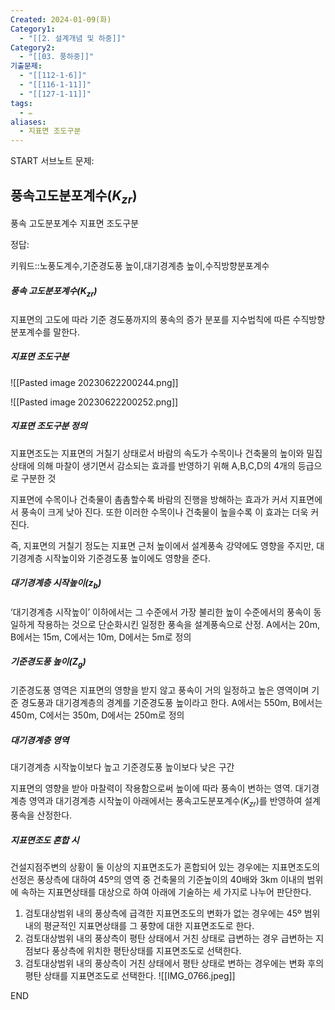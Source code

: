 ```yaml
---
Created: 2024-01-09(화)
Category1:
  - "[[2. 설계개념 및 하중]]"
Category2:
  - "[[03. 풍하중]]"
기출문제:
  - "[[112-1-6]]"
  - "[[116-1-11]]"
  - "[[127-1-11]]"
tags:
  - ✏️
aliases:
  - 지표면 조도구분
---
```

START
서브노트
문제:  
## 풍속고도분포계수($K_{zr}$)
풍속 고도분포계수
지표면 조도구분


정답: 

키워드::노풍도계수,기준경도풍 높이,대기경계층 높이,수직방향분포계수
##### 풍속 고도분포계수($K_{zr}$)
지표면의 고도에 따라 기준 경도풍까지의 풍속의 증가 분포를 지수법칙에 따른 수직방향 분포계수를 말한다.
##### 지표면 조도구분
![[Pasted image 20230622200244.png]]

![[Pasted image 20230622200252.png]]

##### 지표면 조도구분 정의

지표면조도는 지표면의 거칠기 상태로서 바람의 속도가 수목이나 건축물의 높이와 밀집상태에 의해 마찰이 생기면서 감소되는 효과를 반영하기 위해 A,B,C,D의 4개의 등급으로 구분한 것

지표면에 수목이나 건축물이 촘촘할수록 바람의 진행을 방해하는 효과가 커서 지표면에서 풍속이 크게 낮아 진다. 또한 이러한 수목이나 건축물이 높을수록 이 효과는 더욱 커진다.

즉, 지표면의 거칠기 정도는 지표면 근처 높이에서 설계풍속 강약에도 영향을 주지만, 대기경계층 시작높이와 기준경도풍 높이에도 영향을 준다.

##### 대기경계층 시작높이($z_b$)

‘대기경계층 시작높이’ 이하에서는 그 수준에서 가장 불리한 높이 수준에서의 풍속이 동일하게 작용하는 것으로 단순화시킨 일정한 풍속을 설계풍속으로 산정. A에서는 20m, B에서는 15m, C에서는 10m, D에서는 5m로 정의

##### 기준경도풍 높이($Z_g$)

기준경도풍 영역은 지표면의 영향을 받지 않고 풍속이 거의 일정하고 높은 영역이며 기준 경도풍과 대기경계층의 경계를 기준경도풍 높이라고 한다. A에서는 550m, B에서는 450m, C에서는 350m, D에서는 250m로 정의

##### 대기경계층 영역

대기경계층 시작높이보다 높고 기준경도풍 높이보다 낮은 구간

지표면의 영향을 받아 마찰력이 작용함으로써 높이에 따라 풍속이 변하는 영역. 대기경계층 영역과 대기경계층 시작높이 아래에서는 풍속고도분포계수($K_{zr}$)를 반영하여 설계풍속을 산정한다.
##### 지표면조도 혼합 시
건설지점주변의 상황이 둘 이상의 지표면조도가 혼합되어 있는 경우에는 지표면조도의 선정은 풍상측에 대하여 45º의 영역 중 건축물의 기준높이의 40배와 3km 이내의 범위에 속하는 지표면상태를 대상으로 하여 아래에 기술하는 세 가지로 나누어 판단한다.
1. 검토대상범위 내의 풍상측에 급격한 지표면조도의 변화가 없는 경우에는 45º 범위 내의 평균적인 지표면상태를 그 풍향에 대한 지표면조도로 한다.
2. 검토대상범위 내의 풍상측이 평탄 상태에서 거친 상태로 급변하는 경우 급변하는 지점보다 풍상측에 위치한 평탄상태를 지표면조도로 선택한다.
3. 검토대상범위 내의 풍상측이 거친 상태에서 평탄 상태로 변하는 경우에는 변화 후의 평탄 상태를 지표면조도로 선택한다.
![[IMG_0766.jpeg]]
<!--ID: 1688812819361-->
END